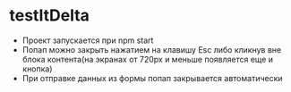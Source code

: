 # testItDelta
- Проект запускается при npm start
- Попап можно закрыть нажатием на клавишу Esc либо кликнув вне блока контента(на экранах от 720px и меньше появляется еще и кнопка)
- При отправке данных из формы попап закрывается автоматически
